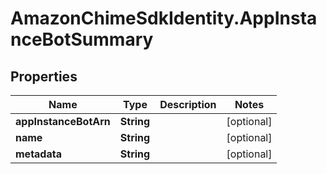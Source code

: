 # AmazonChimeSdkIdentity.AppInstanceBotSummary

## Properties

Name | Type | Description | Notes
------------ | ------------- | ------------- | -------------
**appInstanceBotArn** | **String** |  | [optional] 
**name** | **String** |  | [optional] 
**metadata** | **String** |  | [optional] 


